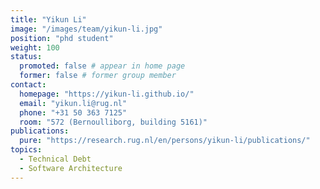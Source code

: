 ```yaml
---
title: "Yikun Li"
image: "/images/team/yikun-li.jpg"
position: "phd student"
weight: 100
status:
  promoted: false # appear in home page
  former: false # former group member
contact:
  homepage: "https://yikun-li.github.io/"
  email: "yikun.li@rug.nl"
  phone: "+31 50 363 7125"
  room: "572 (Bernoulliborg, building 5161)"
publications:
  pure: "https://research.rug.nl/en/persons/yikun-li/publications/"
topics:
  - Technical Debt 
  - Software Architecture 
---
```

